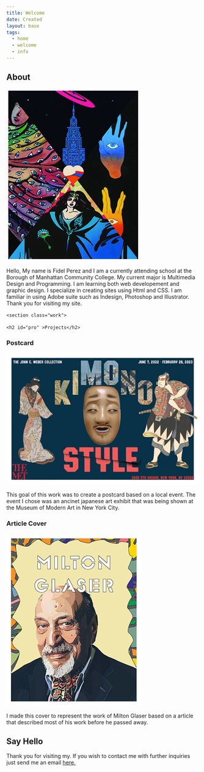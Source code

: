 ```yaml
---
title: Welcome
date: Created
layout: base
tags:
  - home
  - welcome
  - info
---
```

   <main>
     <section class="About">
      <h2 id="abo">About</h2>
      <img src="images/Article-back.jpg">
      <p>Hello, My name is Fidel Perez and I am a currently attending school at the Borough of Manhattan Community College. My current major is Multimedia Design and Programming. I am learning both web developement and graphic design. I specialize in creating sites using Html and CSS. I am familiar in using Adobe suite such as Indesign, Photoshop and Illustrator. Thank you for visiting my site.</p>
     </section>


    <section class="work">

    <h2 id="pro" >Projects</h2>


   <div class="projects">
   <div class="project1">
      <h3> Postcard </h3>
      <img src="images/moma-postcard.jpg">
      <p>This goal of this work was to create a postcard based on a local event. The event I chose was an ancinet japanese art exhibit that was being shown at the Museum of Modern Art in New York City.</p>
    </div>
   <div class="project2">
      <h3> Article Cover</h3>
      <img src="images/article-cover-copy.jpg">
      <p>I made this cover to represent the work of Milton Glaser based on a article that described most of his work before he passed away.</p>
    </div>  
    </div>  
  
   
  </section>
    <section class="contact">
      <h2 id="con" >Say Hello</h2>
      <p>Thank you for visiting my. If you wish to contact me with further inquiries<br> just send me an email <a href="mailto:perez.fidel@stu.bmcc.cuny.edu">here.</a></p>
     </section>

   </main>


